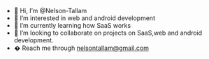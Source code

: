 - 👋 Hi, I’m @Nelson-Tallam
- 👀 I’m interested in web and android development
- 🌱 I’m currently learning how SaaS works
- 💞️ I’m looking to collaborate on projects on SaaS,web and android development.
- �  Reach me through nelsontallam@gmail.com

<!---
Nelson-Tallam/Nelson-Tallam is a ✨ special ✨ repository because its `README.md` (this file) appears on your GitHub profile.
You can click the Preview link to take a look at your changes.
--->
